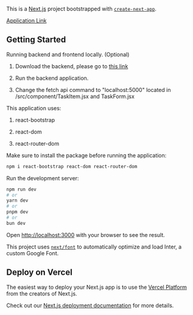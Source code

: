 This is a [Next.js](https://nextjs.org/) project bootstrapped with [`create-next-app`](https://github.com/vercel/next.js/tree/canary/packages/create-next-app).

[Application Link](https://dvl2wjnnoc853.cloudfront.net/)

## Getting Started

Running backend and frontend locally. (Optional)

1. Download the backend, please go to [this link](https://github.com/KisungC/CRUDSpringBootDynamoDB)

2. Run the backend application.

3. Change the fetch api command to "localhost:5000" located in /src/component/TaskItem.jsx and TaskForm.jsx

This application uses:

1. react-bootstrap

2. react-dom

3. react-router-dom

Make sure to install the package before running the application:
```bash
npm i react-bootstrap react-dom react-router-dom
```

Run the development server:

```bash
npm run dev
# or
yarn dev
# or
pnpm dev
# or
bun dev
```

Open [http://localhost:3000](http://localhost:3000) with your browser to see the result.

This project uses [`next/font`](https://nextjs.org/docs/basic-features/font-optimization) to automatically optimize and load Inter, a custom Google Font.

## Deploy on Vercel

The easiest way to deploy your Next.js app is to use the [Vercel Platform](https://vercel.com/new?utm_medium=default-template&filter=next.js&utm_source=create-next-app&utm_campaign=create-next-app-readme) from the creators of Next.js.

Check out our [Next.js deployment documentation](https://nextjs.org/docs/deployment) for more details.
